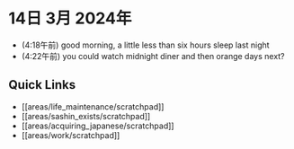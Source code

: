 # 14日 3月 2024年
- (4:18午前) good morning, a little less than six hours sleep last night
- (4:22午前) you could watch midnight diner and then orange days next?





## Quick Links
- [[areas/life_maintenance/scratchpad]]
- [[areas/sashin_exists/scratchpad]]
- [[areas/acquiring_japanese/scratchpad]]
- [[areas/work/scratchpad]]
